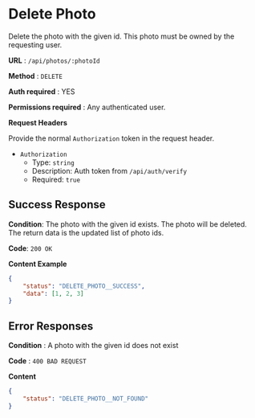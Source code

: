 # Delete Photo

Delete the photo with the given id. This photo must be owned by the requesting user.

**URL** : `/api/photos/:photoId`

**Method** : `DELETE`

**Auth required** : YES

**Permissions required** : Any authenticated user.

**Request Headers**

Provide the normal `Authorization` token in the request header.

* `Authorization`
  * Type: `string`
  * Description: Auth token from `/api/auth/verify`
  * Required: `true`

## Success Response

**Condition**: The photo with the given id exists. The photo will be deleted. The return data is the updated list of photo ids.

**Code**: `200 OK`

**Content Example**

```json
{
    "status": "DELETE_PHOTO__SUCCESS",
    "data": [1, 2, 3]
}
```

## Error Responses

**Condition** : A photo with the given id does not exist

**Code** : `400 BAD REQUEST`

**Content**

```json
{
    "status": "DELETE_PHOTO__NOT_FOUND"
}
```
